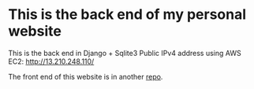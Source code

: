 # This is the back end of my personal website

This is the back end in Django + Sqlite3
Public IPv4 address using AWS EC2:
http://13.210.248.110/

The front end of this website is in another [repo](https://github.com/jamie870116/personal_site).
